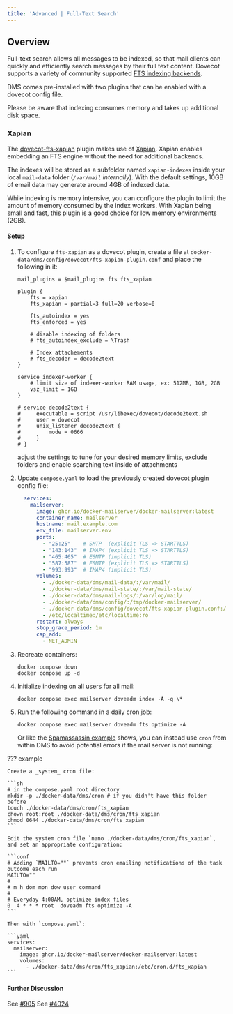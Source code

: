 ```yaml
---
title: 'Advanced | Full-Text Search'
---
```


## Overview

Full-text search allows all messages to be indexed, so that mail clients can quickly and efficiently search messages by their full text content. Dovecot supports a variety of community supported [FTS indexing backends](https://doc.dovecot.org/configuration_manual/fts/).

DMS comes pre-installed with two plugins that can be enabled with a dovecot config file.

Please be aware that indexing consumes memory and takes up additional disk space.

### Xapian

The [dovecot-fts-xapian](https://github.com/grosjo/fts-xapian) plugin makes use of [Xapian](https://xapian.org/). Xapian enables embedding an FTS engine without the need for additional backends.

The indexes will be stored as a subfolder named `xapian-indexes` inside your local `mail-data` folder (_`/var/mail` internally_). With the default settings, 10GB of email data may generate around 4GB of indexed data.

While indexing is memory intensive, you can configure the plugin to limit the amount of memory consumed by the index workers. With Xapian being small and fast, this plugin is a good choice for low memory environments (2GB).

#### Setup

1. To configure `fts-xapian` as a dovecot plugin, create a file at `docker-data/dms/config/dovecot/fts-xapian-plugin.conf` and place the following in it:

    ```
    mail_plugins = $mail_plugins fts fts_xapian

    plugin {
        fts = xapian
        fts_xapian = partial=3 full=20 verbose=0

        fts_autoindex = yes
        fts_enforced = yes

        # disable indexing of folders
        # fts_autoindex_exclude = \Trash

        # Index attachements
        # fts_decoder = decode2text
    }

    service indexer-worker {
        # limit size of indexer-worker RAM usage, ex: 512MB, 1GB, 2GB
        vsz_limit = 1GB
    }

    # service decode2text {
    #     executable = script /usr/libexec/dovecot/decode2text.sh
    #     user = dovecot
    #     unix_listener decode2text {
    #         mode = 0666
    #     }
    # }
    ```

    adjust the settings to tune for your desired memory limits, exclude folders and enable searching text inside of attachments

2. Update `compose.yaml` to load the previously created dovecot plugin config file:

    ```yaml
      services:
        mailserver:
          image: ghcr.io/docker-mailserver/docker-mailserver:latest
          container_name: mailserver
          hostname: mail.example.com
          env_file: mailserver.env
          ports:
            - "25:25"    # SMTP  (explicit TLS => STARTTLS)
            - "143:143"  # IMAP4 (explicit TLS => STARTTLS)
            - "465:465"  # ESMTP (implicit TLS)
            - "587:587"  # ESMTP (explicit TLS => STARTTLS)
            - "993:993"  # IMAP4 (implicit TLS)
          volumes:
            - ./docker-data/dms/mail-data/:/var/mail/
            - ./docker-data/dms/mail-state/:/var/mail-state/
            - ./docker-data/dms/mail-logs/:/var/log/mail/
            - ./docker-data/dms/config/:/tmp/docker-mailserver/
            - ./docker-data/dms/config/dovecot/fts-xapian-plugin.conf:/etc/dovecot/conf.d/10-plugin.conf:ro
            - /etc/localtime:/etc/localtime:ro
          restart: always
          stop_grace_period: 1m
          cap_add:
            - NET_ADMIN
    ```

3. Recreate containers:

    ```
    docker compose down
    docker compose up -d
    ```

4. Initialize indexing on all users for all mail:

    ```
    docker compose exec mailserver doveadm index -A -q \*
    ```

5. Run the following command in a daily cron job:

    ```
    docker compose exec mailserver doveadm fts optimize -A
    ```
    Or like the [Spamassassin example][docs-faq-sa-learn-cron] shows, you can instead use `cron` from within DMS to avoid potential errors if the mail server is not running:

??? example

    Create a _system_ cron file:

    ```sh
    # in the compose.yaml root directory
    mkdir -p ./docker-data/dms/cron # if you didn't have this folder before
    touch ./docker-data/dms/cron/fts_xapian
    chown root:root ./docker-data/dms/cron/fts_xapian
    chmod 0644 ./docker-data/dms/cron/fts_xapian
    ```

    Edit the system cron file `nano ./docker-data/dms/cron/fts_xapian`, and set an appropriate configuration:

    ```conf
    # Adding `MAILTO=""` prevents cron emailing notifications of the task outcome each run
    MAILTO=""
    #
    # m h dom mon dow user command
    #
    # Everyday 4:00AM, optimize index files
    0  4 * * * root  doveadm fts optimize -A
    ```

    Then with `compose.yaml`:

    ```yaml
    services:
      mailserver:
        image: ghcr.io/docker-mailserver/docker-mailserver:latest
        volumes:
          - ./docker-data/dms/cron/fts_xapian:/etc/cron.d/fts_xapian
    ```

#### Further Discussion

See [#905](https://github.com/docker-mailserver/docker-mailserver/issues/905)
See [#4024](https://github.com/docker-mailserver/docker-mailserver/issues/4024)

[docs-faq-sa-learn-cron]: ../../faq.md#how-can-i-make-spamassassin-better-recognize-spam
